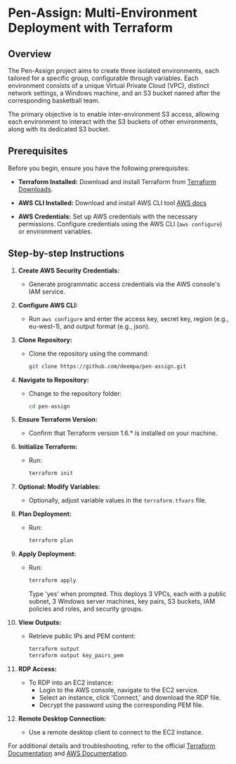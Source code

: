 # Pen-Assign: Multi-Environment Deployment with Terraform

## Overview
The Pen-Assign project aims to create three isolated environments, each tailored for a specific group, configurable through variables. Each environment consists of a unique Virtual Private Cloud (VPC), distinct network settings, a Windows machine, and an S3 bucket named after the corresponding basketball team.

The primary objective is to enable inter-environment S3 access, allowing each environment to interact with the S3 buckets of other environments, along with its dedicated S3 bucket.

## Prerequisites
Before you begin, ensure you have the following prerequisites:

- **Terraform Installed:** Download and install Terraform from [Terraform Downloads](https://www.terraform.io/downloads.html).

- **AWS CLI Installed:** Download and install AWS CLI tool [AWS docs](https://docs.aws.amazon.com/cli/latest/userguide/getting-started-install.html)
- **AWS Credentials:** Set up AWS credentials with the necessary permissions. Configure credentials using the AWS CLI (`aws configure`) or environment variables.


## Step-by-step Instructions

1. **Create AWS Security Credentials:**
   - Generate programmatic access credentials via the AWS console's IAM service.

2. **Configure AWS CLI:**
   - Run `aws configure` and enter the access key, secret key, region (e.g., eu-west-1), and output format (e.g., json).

3. **Clone Repository:**
   - Clone the repository using the command:
     ```bash
     git clone https://github.com/deempa/pen-assign.git
     ```

4. **Navigate to Repository:**
   - Change to the repository folder:
     ```bash
     cd pen-assign
     ```

5. **Ensure Terraform Version:**
   - Confirm that Terraform version 1.6.* is installed on your machine.

6. **Initialize Terraform:**
   - Run:
     ```bash
     terraform init
     ```

7. **Optional: Modify Variables:**
   - Optionally, adjust variable values in the `terraform.tfvars` file.

8. **Plan Deployment:**
   - Run:
     ```bash
     terraform plan
     ```

9. **Apply Deployment:**
   - Run:
     ```bash
     terraform apply
     ```
     Type 'yes' when prompted. This deploys 3 VPCs, each with a public subnet, 3 Windows server machines, key pairs, S3 buckets, IAM policies and roles, and security groups.

10. **View Outputs:**
    - Retrieve public IPs and PEM content:
      ```bash
      terraform output
      terraform output key_pairs_pem
      ```

11. **RDP Access:**
    - To RDP into an EC2 instance:
      - Login to the AWS console, navigate to the EC2 service.
      - Select an instance, click 'Connect,' and download the RDP file.
      - Decrypt the password using the corresponding PEM file.

12. **Remote Desktop Connection:**
    - Use a remote desktop client to connect to the EC2 instance.

For additional details and troubleshooting, refer to the official [Terraform Documentation](https://www.terraform.io/docs/index.html) and [AWS Documentation](https://docs.aws.amazon.com/).